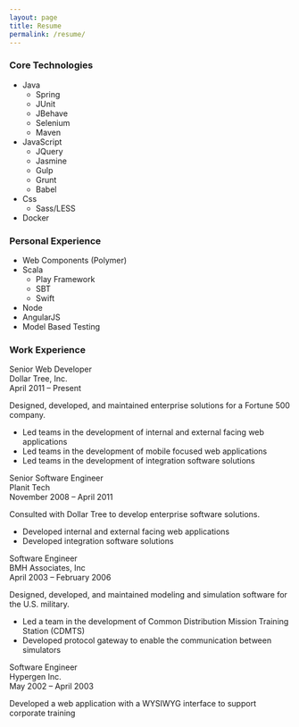```yaml
---
layout: page
title: Resume
permalink: /resume/
---
```



### Core Technologies

* Java
	* Spring
	* JUnit
	* JBehave
	* Selenium
	* Maven
* JavaScript
	* JQuery
	* Jasmine
	* Gulp
	* Grunt
	* Babel
* Css
	* Sass/LESS
* Docker

### Personal Experience

* Web Components (Polymer)
* Scala
	* Play Framework
	* SBT
	* Swift
* Node
* AngularJS
* Model Based Testing

### Work Experience 

Senior Web Developer  
Dollar Tree, Inc.  
April 2011 – Present  

Designed, developed, and maintained enterprise solutions for a Fortune 500 company. 
* Led teams in the development of internal and external facing web applications
* Led teams in the development of mobile focused web applications
* Led teams in the development of integration software solutions 

Senior Software Engineer  
Planit Tech  
November 2008 – April 2011  

Consulted with Dollar Tree to develop enterprise software solutions.
* Developed internal and external facing web applications
* Developed integration software solutions

Software Engineer  
BMH Associates, Inc  
April 2003 – February 2006  

Designed, developed, and maintained modeling and simulation software for the U.S. military.
* Led a team in the development of Common Distribution Mission Training Station (CDMTS)
* Developed protocol gateway to enable the communication between simulators 

Software Engineer  
Hypergen Inc.  
May 2002 – April 2003  

Developed a web application with a WYSIWYG interface to support corporate training